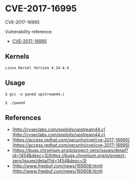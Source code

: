 # CVE-2017-16995

CVE-2017-16995

Vulnerability reference:
 * [CVE-2017-16995](https://cve.mitre.org/cgi-bin/cvename.cgi?name=CVE-2017-16995)  

## Kernels

```
Linux Kernel Version 4.14-4.4 
```

## Usage

```
$ gcc -o pwned upstream44.c

$ ./pwned
```

## References

* [http://cyseclabs.com/exploits/upstream44.c](http://cyseclabs.com/exploits/upstream44.c)  
* [https://access.redhat.com/security/cve/cve-2017-16995](https://access.redhat.com/security/cve/cve-2017-16995)  
* [https://bugs.chromium.org/p/project-zero/issues/detail?id=1454&desc=3](https://bugs.chromium.org/p/project-zero/issues/detail?id=1454&desc=3)  
* [http://www.freebuf.com/news/165608.html](http://www.freebuf.com/news/165608.html)  


